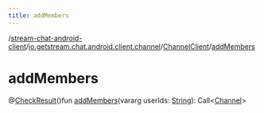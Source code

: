 ```yaml
---
title: addMembers
---
```

/[stream-chat-android-client](../../index.md)/[io.getstream.chat.android.client.channel](../index.md)/[ChannelClient](index.md)/[addMembers](addMembers.md)  
  
  
  
# addMembers  
@[CheckResult](https://developer.android.com/reference/kotlin/androidx/annotation/CheckResult.html)()fun [addMembers](addMembers.md)(vararg userIds: [String](https://kotlinlang.org/api/latest/jvm/stdlib/kotlin/-string/index.html)): Call&lt;[Channel](../../io.getstream.chat.android.client.models/Channel/index.md)&gt;
